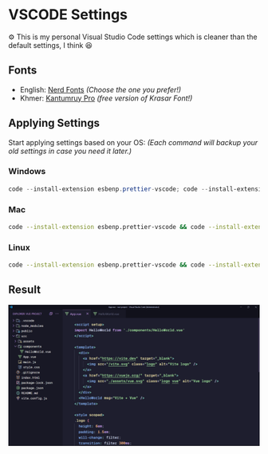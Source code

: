 # VSCODE Settings

⚙️ This is my personal Visual Studio Code settings which is cleaner than the default settings, I think 😆

## Fonts

- English: <a href="https://www.nerdfonts.com/font-downloads" alt="Nerd Fonts URL">Nerd Fonts</a> <i>(Choose the one you prefer!)</i>
- Khmer: <a href="https://fonts.google.com/specimen/Kantumruy+Pro" alt="Kantumruy Pro fonts">Kantumruy Pro</a> <i>(free version of Krasar Font!)</i>

## Applying Settings

Start applying settings based on your OS: <i>(Each command will backup your old settings in case you need it later.)</i>

### Windows

```powershell
code --install-extension esbenp.prettier-vscode; code --install-extension Catppuccin.catppuccin-vsc; code --install-extension Catppuccin.catppuccin-vsc-icons; if (Test-Path "$env:APPDATA\Code\User\settings.json") { mv "$env:APPDATA\Code\User\settings.json" "$env:APPDATA\Code\User\settings.json.bak" } else { Write-Host "settings.json not found, skipping backup" }; irm "https://github.com/samithseu/vscode-settings/raw/main/settings.json" -OutFile "$env:APPDATA\Code\User\settings.json"; irm "https://github.com/samithseu/vscode-settings/raw/main/keybindings.json" -OutFile "$env:APPDATA\Code\User\keybindings.json"
```

### Mac

```bash
code --install-extension esbenp.prettier-vscode && code --install-extension Catppuccin.catppuccin-vsc && code --install-extension Catppuccin.catppuccin-vsc-icons && [ -f "$HOME/Library/Application Support/Code/User/settings.json" ] && mv "$HOME/Library/Application Support/Code/User/settings.json" "$HOME/Library/Application Support/Code/User/settings.json.bak" || echo "settings.json not found, skipping backup" && curl -o "$HOME/Library/Application Support/Code/User/settings.json" "https://github.com/samithseu/vscode-settings/raw/main/settings.json" && curl -o "$HOME/Library/Application Support/Code/User/keybindings.json" "https://github.com/samithseu/vscode-settings/raw/main/keybindings.json"
```

### Linux

```bash
code --install-extension esbenp.prettier-vscode && code --install-extension Catppuccin.catppuccin-vsc && code --install-extension Catppuccin.catppuccin-vsc-icons && [ -f "$HOME/.config/Code/User/settings.json" ] && mv "$HOME/.config/Code/User/settings.json" "$HOME/.config/Code/User/settings.json.bak" || echo "settings.json not found, skipping backup" && curl -o "$HOME/.config/Code/User/settings.json" "https://github.com/samithseu/vscode-settings/raw/main/settings.json" && curl -o "$HOME/.config/Code/User/keybindings.json" "https://github.com/samithseu/vscode-settings/raw/main/keybindings.json"
```

## Result

<img src="SAMPLE.png" />
